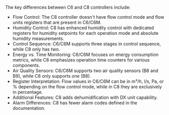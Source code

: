 The key differences between C6 and C8 controllers include:

* Flow Control: The C8 controller doesn't have flow control mode and flow units registers that are present in C6/C6M.
* Humidity Control: C8 has enhanced humidity control with dedicated registers for humidity setpoints for each operation mode and absolute humidity measurements.
* Control Sequence: C6/C6M supports three stages in control sequence, while C8 only has two.
* Energy vs. Time Monitoring: C6/C6M focuses on energy consumption metrics, while C8 emphasizes operation time counters for various components.
* Air Quality Sensors: C6/C6M supports two air quality sensors (B8 and B9), while C8 only supports one (B8).
* Register Interpretation: Flow values in C6/C6M can be in m³/h, l/s, Pa, or % depending on the flow control mode, while in C8 they are exclusively in percentage.
* Additional Features: C8 adds dehumidification with DX unit capability.
* Alarm Differences: C8 has fewer alarm codes defined in the documentation.
